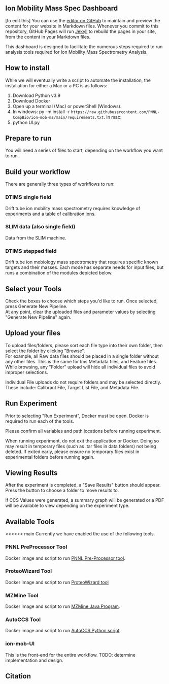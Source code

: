 ## Ion Mobility Mass Spec Dashboard

[to edit this]
You can use the [editor on GitHub](https://github.com/PNNL-CompBio/ion-mob-ms/edit/main/docs/index.md) to maintain and preview the content for your website in Markdown files. Whenever you commit to this repository, GitHub Pages will run [Jekyll](https://jekyllrb.com/) to rebuild the pages in your site, from the content in your Markdown files.


This dashboard is designed to facilitate the numerous steps required to run analysis tools required for Ion Mobility Mass Spectrometry Analysis.

## How to install

While we will eventually write a script to automate the installation, the installation for either a Mac or a PC is as follows:
1. Download Python v3.9
2. Download Docker
3. Open up a terminal (Mac) or powerShell (Windows).
4. In windows: py -m install -r `https://raw.githubusercontent.com/PNNL-CompBio/ion-mob-ms/main/requirements.txt`. In mac:
5. python UI.py


## Prepare to run
You will need a series of files to start, depending on the workflow you want to run.

## Build your workflow

There are generally three types of workflows to run:

### DTIMS single field
Drift tube ion mobility mass spectrometry requires knowledge of experiments and a table of calibration ions.

### SLIM data (also single field)
Data from the SLIM machine.

### DTIMS stepped field
Drift tube ion mobiology mass spectrometry that requires specific known targets and their masses.
Each mode has separate needs for input files, but runs a combination of the modules depicted below.

## Select your Tools  

Check the boxes to choose which steps you'd like to run. Once selected, press Generate New Pipeline.  
At any point, clear the uploaded files and parameter values by selecting "Generate New Pipeline" again.  

## Upload your files
  
To upload files/folders, please sort each file type into their own folder, then select the folder by clicking "Browse".  
For example, all Raw data files should be placed in a single folder without any other files. This is the same for Ims Metadata files, and Feature files.  
While browsing, any "Folder" upload will hide all individual files to avoid improper selections.  
  
Individual File uploads do not require folders and may be selected directly. These include: Calibrant File, Target List File, and Metadata File.  

## Run Experiment  

Prior to selecting "Run Experiment", Docker must be open. Docker is required to run each of the tools.  
  
Please confirm all variables and path locations before running experiment.  
  
When running experiment, do not exit the application or Docker. Doing so may result in temporary files (such as .tar files in data folders) not being deleted. 
If exited early, please ensure no temporary files exist in experimental folders before running again.  
  
## Viewing Results  

After the experiment is completed, a "Save Results" button should appear. Press the button to choose a folder to move results to.  
  
If CCS Values were generated, a summary graph will be generated or a PDF will be available to view depending on the experiment type.  


## Available Tools

<<<<<< main
Currently we have enabled the use of the following tools. 


### PNNL PreProcessor Tool
Docker image and script to run [PNNL Pre-Processor tool](https://pnnl-comp-mass-spec.github.io/PNNL-PreProcessor).

### ProteoWizard Tool
Docker image and script to run [ProteoWizard tool](https://proteowizard.sourceforge.io/)

### MZMine Tool
Docker image and script to run [MZMine Java Program](http://mzmine.github.io/).

### AutoCCS Tool
Docker image and script to run [AutoCCS Python script](https://github.com/PNNL-Comp-Mass-Spec/AutoCCS).

### ion-mob-UI
This is the front-end for the entire workflow.  TODO: determine implementation and design.

## Citation
